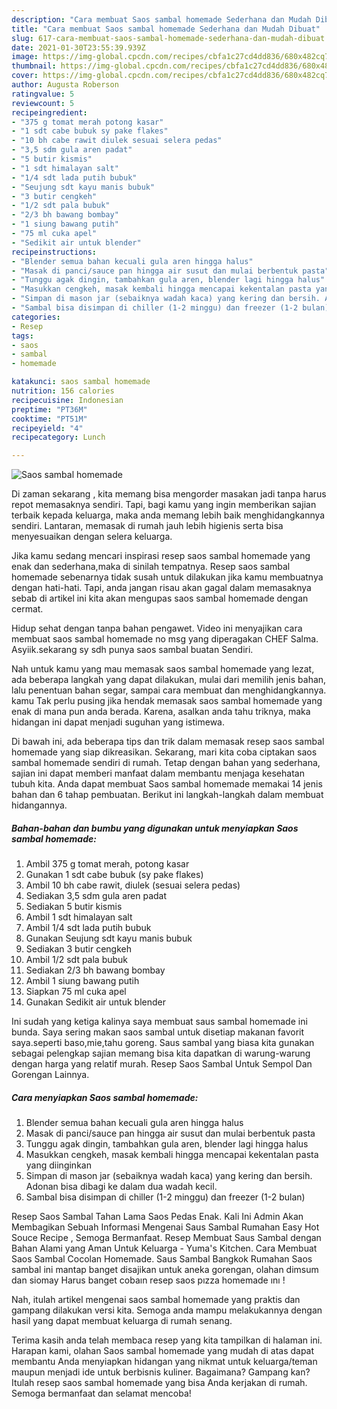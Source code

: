 ```yaml
---
description: "Cara membuat Saos sambal homemade Sederhana dan Mudah Dibuat"
title: "Cara membuat Saos sambal homemade Sederhana dan Mudah Dibuat"
slug: 617-cara-membuat-saos-sambal-homemade-sederhana-dan-mudah-dibuat
date: 2021-01-30T23:55:39.939Z
image: https://img-global.cpcdn.com/recipes/cbfa1c27cd4dd836/680x482cq70/saos-sambal-homemade-foto-resep-utama.jpg
thumbnail: https://img-global.cpcdn.com/recipes/cbfa1c27cd4dd836/680x482cq70/saos-sambal-homemade-foto-resep-utama.jpg
cover: https://img-global.cpcdn.com/recipes/cbfa1c27cd4dd836/680x482cq70/saos-sambal-homemade-foto-resep-utama.jpg
author: Augusta Roberson
ratingvalue: 5
reviewcount: 5
recipeingredient:
- "375 g tomat merah potong kasar"
- "1 sdt cabe bubuk sy pake flakes"
- "10 bh cabe rawit diulek sesuai selera pedas"
- "3,5 sdm gula aren padat"
- "5 butir kismis"
- "1 sdt himalayan salt"
- "1/4 sdt lada putih bubuk"
- "Seujung sdt kayu manis bubuk"
- "3 butir cengkeh"
- "1/2 sdt pala bubuk"
- "2/3 bh bawang bombay"
- "1 siung bawang putih"
- "75 ml cuka apel"
- "Sedikit air untuk blender"
recipeinstructions:
- "Blender semua bahan kecuali gula aren hingga halus"
- "Masak di panci/sauce pan hingga air susut dan mulai berbentuk pasta"
- "Tunggu agak dingin, tambahkan gula aren, blender lagi hingga halus"
- "Masukkan cengkeh, masak kembali hingga mencapai kekentalan pasta yang diinginkan"
- "Simpan di mason jar (sebaiknya wadah kaca) yang kering dan bersih. Adonan bisa dibagi ke dalam dua wadah kecil."
- "Sambal bisa disimpan di chiller (1-2 minggu) dan freezer (1-2 bulan)"
categories:
- Resep
tags:
- saos
- sambal
- homemade

katakunci: saos sambal homemade 
nutrition: 156 calories
recipecuisine: Indonesian
preptime: "PT36M"
cooktime: "PT51M"
recipeyield: "4"
recipecategory: Lunch

---
```



![Saos sambal homemade](https://img-global.cpcdn.com/recipes/cbfa1c27cd4dd836/680x482cq70/saos-sambal-homemade-foto-resep-utama.jpg)

Di zaman  sekarang , kita memang bisa mengorder masakan jadi tanpa harus repot memasaknya sendiri. Tapi, bagi kamu yang ingin memberikan sajian terbaik kepada keluarga, maka anda memang lebih baik menghidangkannya sendiri. Lantaran, memasak di rumah jauh lebih higienis serta bisa menyesuaikan dengan selera keluarga.

Jika kamu sedang mencari inspirasi resep saos sambal homemade yang enak dan sederhana,maka di sinilah tempatnya. Resep saos sambal homemade  sebenarnya tidak susah untuk dilakukan jika kamu membuatnya dengan hati-hati. Tapi, anda jangan risau akan gagal dalam memasaknya 
sebab di artikel ini kita akan mengupas saos sambal homemade dengan cermat.  

Hidup sehat dengan tanpa bahan pengawet. Video ini menyajikan cara membuat saos sambal homemade no msg yang diperagakan CHEF Salma. Asyiik.sekarang sy sdh punya saos sambal buatan Sendiri.

Nah untuk kamu yang mau memasak saos sambal homemade yang lezat, ada beberapa langkah yang dapat dilakukan, mulai dari memilih jenis bahan, lalu penentuan bahan segar, sampai cara membuat dan menghidangkannya. kamu Tak perlu pusing jika hendak memasak saos sambal homemade yang enak di mana pun anda berada. Karena, asalkan anda  tahu triknya, maka hidangan ini dapat menjadi suguhan yang istimewa.

Di bawah ini, ada beberapa tips dan trik dalam memasak resep saos sambal homemade yang siap dikreasikan. Sekarang, mari kita coba ciptakan saos sambal homemade sendiri di rumah. Tetap dengan bahan yang sederhana, sajian ini dapat memberi manfaat dalam membantu menjaga kesehatan tubuh kita. Anda dapat membuat Saos sambal homemade memakai 14 jenis bahan dan 6 tahap pembuatan. Berikut ini langkah-langkah dalam membuat hidangannya.

<!--inarticleads1-->

##### Bahan-bahan dan bumbu yang digunakan untuk menyiapkan Saos sambal homemade:

1. Ambil 375 g tomat merah, potong kasar
1. Gunakan 1 sdt cabe bubuk (sy pake flakes)
1. Ambil 10 bh cabe rawit, diulek (sesuai selera pedas)
1. Sediakan 3,5 sdm gula aren padat
1. Sediakan 5 butir kismis
1. Ambil 1 sdt himalayan salt
1. Ambil 1/4 sdt lada putih bubuk
1. Gunakan Seujung sdt kayu manis bubuk
1. Sediakan 3 butir cengkeh
1. Ambil 1/2 sdt pala bubuk
1. Sediakan 2/3 bh bawang bombay
1. Ambil 1 siung bawang putih
1. Siapkan 75 ml cuka apel
1. Gunakan Sedikit air untuk blender


Ini sudah yang ketiga kalinya saya membuat saus sambal homemade ini bunda. Saya sering makan saos sambal untuk disetiap makanan favorit saya.seperti baso,mie,tahu goreng. Saus sambal yang biasa kita gunakan sebagai pelengkap sajian memang bisa kita dapatkan di warung-warung dengan harga yang relatif murah. Resep Saos Sambal Untuk Sempol Dan Gorengan Lainnya. 

<!--inarticleads2-->

##### Cara menyiapkan Saos sambal homemade:

1. Blender semua bahan kecuali gula aren hingga halus
1. Masak di panci/sauce pan hingga air susut dan mulai berbentuk pasta
1. Tunggu agak dingin, tambahkan gula aren, blender lagi hingga halus
1. Masukkan cengkeh, masak kembali hingga mencapai kekentalan pasta yang diinginkan
1. Simpan di mason jar (sebaiknya wadah kaca) yang kering dan bersih. Adonan bisa dibagi ke dalam dua wadah kecil.
1. Sambal bisa disimpan di chiller (1-2 minggu) dan freezer (1-2 bulan)


Resep Saos Sambal Tahan Lama Saos Pedas Enak. Kali Ini Admin Akan Membagikan Sebuah Informasi Mengenai Saus Sambal Rumahan Easy Hot Souce Recipe , Semoga Bermanfaat. Resep Membuat Saus Sambal dengan Bahan Alami yang Aman Untuk Keluarga - Yuma&#39;s Kitchen. Cara Membuat Saos Sambal Cocolan Homemade. Saus Sambal Bangkok Rumahan Saos sambal ini mantap banget disajikan untuk aneka gorengan, olahan dimsum dan siomay Harus banget cobaın resep saos pızza homemade ını ! 

Nah, itulah artikel mengenai  saos sambal homemade  yang praktis dan gampang dilakukan versi kita. Semoga anda mampu melakukannya dengan hasil yang dapat membuat keluarga di rumah senang. 

Terima kasih anda telah membaca resep yang kita tampilkan di halaman ini. Harapan kami, olahan  Saos sambal homemade yang mudah di atas dapat membantu Anda menyiapkan hidangan yang nikmat untuk keluarga/teman maupun menjadi ide untuk berbisnis kuliner. Bagaimana? Gampang kan? Itulah resep saos sambal homemade yang bisa Anda kerjakan di rumah. Semoga bermanfaat dan selamat mencoba!

